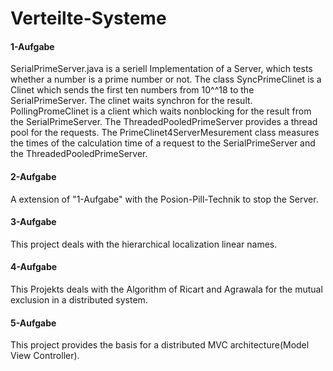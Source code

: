 # Verteilte-Systeme

#### 1-Aufgabe
SerialPrimeServer.java is a seriell Implementation of a Server, which tests whether a number is a prime number or not.
The class SyncPrimeClinet is a Clinet which sends the first ten numbers from 10^^18 to the SerialPrimeServer. The clinet waits synchron for the result.
PollingPromeClinet is a client which waits nonblocking for the result from the SerialPrimeServer.
The ThreadedPooledPrimeServer provides a thread pool for the requests.
The PrimeClinet4ServerMesurement class measures the times of the calculation time of a request to the SerialPrimeServer and the ThreadedPooledPrimeServer.

#### 2-Aufgabe
A extension of "1-Aufgabe" with the Posion-Pill-Technik to stop the Server.

#### 3-Aufgabe
This project deals with the hierarchical localization linear names.

#### 4-Aufgabe
This Projekts deals with the Algorithm of Ricart and Agrawala for the mutual exclusion in a distributed system.

#### 5-Aufgabe
This project provides the basis for a distributed MVC architecture(Model View Controller).
